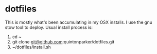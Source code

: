 dotfiles
========

This is mostly what's been accumulating in my OSX installs. I use the gnu stow tool to deploy. Usual install process is:

1. cd ~
2. git clone git@github.com:quintonparker/dotfiles.git
3. ~/dotfiles/install.sh
